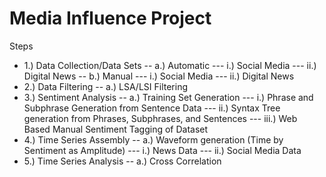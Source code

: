 Media Influence Project
=======================

Steps
- 1.) Data Collection/Data Sets
-- a.) Automatic
---	i.) Social Media
---	ii.) Digital News
-- b.) Manual
---	i.) Social Media
--- ii.) Digital News
- 2.) Data Filtering
-- a.) LSA/LSI Filtering
- 3.) Sentiment Analysis
-- a.) Training Set Generation
--- i.) Phrase and Subphrase Generation from Sentence Data
--- ii.) Syntax Tree generation from Phrases, Subphrases, and Sentences
--- iii.) Web Based Manual Sentiment Tagging of Dataset
- 4.) Time Series Assembly
-- a.) Waveform generation (Time by Sentiment as Amplitude)
--- i.) News Data
--- ii.) Social Media Data
- 5.) Time Series Analysis
-- a.) Cross Correlation

